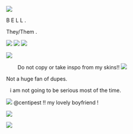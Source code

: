 ![](https://files.catbox.moe/ozozhj.png)

 B E L L .
 

They/Them .

![](https://files.catbox.moe/olno71.png) ![](https://files.catbox.moe/rrk5qu.png) ![](https://files.catbox.moe/0hoyg6.png)

![](https://files.catbox.moe/ozozhj.png)

⠀⠀⠀Do not copy or take inspo from my skins!! ![](https://files.catbox.moe/f77dbm.gif)
   
Not a huge fan of dupes.

⠀i am not going to be serious most of the time. 


![](https://files.catbox.moe/2xsc1y.gif) @centipest !!  my lovely boyfriend !

![](https://files.catbox.moe/i65ayo.gif)

![](https://files.catbox.moe/ozozhj.png)
